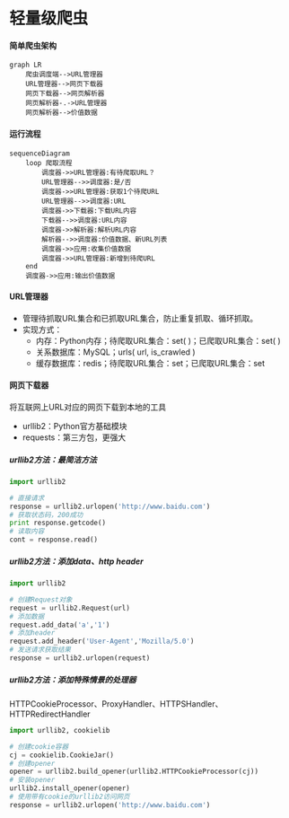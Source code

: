 # 轻量级爬虫

#### 简单爬虫架构

```mermaid
graph LR
	爬虫调度端-->URL管理器
	URL管理器-->网页下载器
	网页下载器-->网页解析器
	网页解析器-.->URL管理器
	网页解析器-->价值数据
```

#### 运行流程

```mermaid
sequenceDiagram
    loop 爬取流程
        调度器->>URL管理器:有待爬取URL？
        URL管理器-->>调度器:是/否
        调度器->>URL管理器:获取1个待爬URL
        URL管理器-->>调度器:URL
        调度器->>下载器:下载URL内容
        下载器-->>调度器:URL内容
        调度器->>解析器:解析URL内容
        解析器-->>调度器:价值数据、新URL列表
        调度器->>应用:收集价值数据
        调度器->>URL管理器:新增到待爬URL
    end
    调度器->>应用:输出价值数据
```

#### URL管理器

* 管理待抓取URL集合和已抓取URL集合，防止重复抓取、循环抓取。
* 实现方式：
  * 内存：Python内存；待爬取URL集合：set( )；已爬取URL集合：set( )
  * 关系数据库：MySQL；urls( url, is_crawled )
  * 缓存数据库：redis；待爬取URL集合：set；已爬取URL集合：set

#### 网页下载器

将互联网上URL对应的网页下载到本地的工具

* urllib2：Python官方基础模块
* requests：第三方包，更强大

##### urllib2方法：最简洁方法

```python
import urllib2

# 直接请求
response = urllib2.urlopen('http://www.baidu.com')
# 获取状态码，200成功
print response.getcode()
# 读取内容
cont = response.read()
```

##### urllib2方法：添加data、http header

```python
import urllib2

# 创建Request对象
request = urllib2.Request(url)
# 添加数据
request.add_data('a','1')
# 添加header
request.add_header('User-Agent','Mozilla/5.0')
# 发送请求获取结果
response = urllib2.urlopen(request)
```

##### urllib2方法：添加特殊情景的处理器

HTTPCookieProcessor、ProxyHandler、HTTPSHandler、HTTPRedirectHandler

```python
import urllib2, cookielib

# 创建cookie容器
cj = cookielib.CookieJar()
# 创建opener
opener = urllib2.build_opener(urllib2.HTTPCookieProcessor(cj))
# 安装opener
urllib2.install_opener(opener)
# 使用带有cookie的urllib2访问网页
response = urllib2.urlopen('http://www.baidu.com')
```

